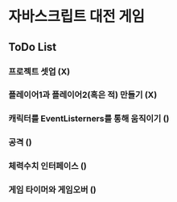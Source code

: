 # 자바스크립트 대전 게임

## ToDo List

### 프로젝트 셋업 (X)

### 플레이어1과 플레이어2(혹은 적) 만들기 (X)

### 캐릭터를 EventListerners를 통해 움직이기 ()

### 공격 ()

### 체력수치 인터페이스 ()

### 게임 타이머와 게임오버 ()

